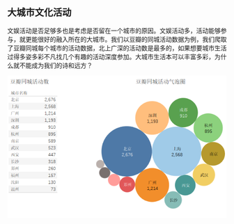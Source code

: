 ## 大城市文化活动

文娱活动是否足够多也是考虑是否留在一个城市的原因。文娱活动多，活动能够参与，就更能很好的融入所在的大城市。我们以豆瓣的同城活动数据为例，我们爬取了豆瓣同城每个城市的活动数据，北上广深的活动数是最多的，如果想要城市生活过得多姿多彩不凡找几个有趣的活动深度参加。大城市生活本可以丰富多彩，为什么就不能成为我们的诗和远方？

![](https://raw.githubusercontent.com/junstudys/images/master/%E5%A4%A7%E5%9F%8E%E5%B8%82%E6%96%87%E5%8C%96%E6%B4%BB%E5%8A%A8%E6%83%85%E5%86%B5.png)
